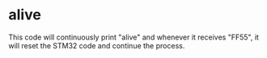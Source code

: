 # alive
This code will continuously print "alive" and whenever it receives "FF55", it will reset the STM32 code and continue the process. 
